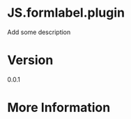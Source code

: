 JS.formlabel.plugin
==========================

Add some description


Version
==========================
0.0.1

More Information
==========================

